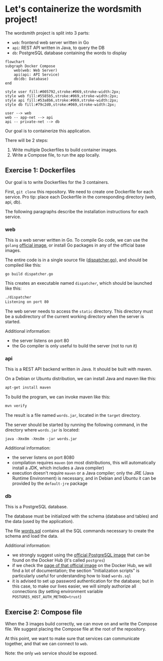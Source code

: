 # Let's containerize the wordsmith project!


The wordsmith project is split into 3 parts:

- `web`: frontend web server written in Go
- `api`: REST API written in Java, to query the DB
- `db`: PostgreSQL database containing the words to display

```mermaid
flowchart 
subgraph Docker Compose
    web(web: Web Server)
    api(api: API Service)
    db(db: Database)
end

style user fill:#005792,stroke:#069,stroke-width:2px;
style web fill:#5585b5,stroke:#069,stroke-width:2px;
style api fill:#53a8b6,stroke:#069,stroke-width:2px;
style db fill:#79c2d0,stroke:#069,stroke-width:2px;

user --> web
web -- app-net --> api
api -- private-net --> db
```

Our goal is to containerize this application.

There will be 2 steps:

1. Write multiple Dockerfiles to build container images.
2. Write a Compose file, to run the app locally.


## Exercise 1: Dockerfiles

Our goal is to write Dockerfiles for the 3 containers.

First, `git clone` this repository. We need to create one
Dockerfile for each service. Pro tip: place each Dockerfile
in the corresponding directory (web, api, db).

The following paragraphs describe the installation instructions
for each service.


### web

This is a web server written in Go. To compile Go code, we can
use the `golang` [official image](https://hub.docker.com/_/golang), or install Go packages in
any of the official base images.

The entire code is in a single
source file ([dispatcher.go](web/dispatcher.go)), and should be compiled like this:

```
go build dispatcher.go
```

This creates an executable named `dispatcher`, which should be
launched like this:

```bash
./dispatcher
Listening on port 80
```

The web server needs to access the `static` directory. This directory
must be a subdirectory of the current working directory when the server is started.

Additional information:

- the server listens on port 80
- the Go compiler is only useful to build the server (not to run it)


### api

This is a REST API backend written in Java. It should be built with maven.

On a Debian or Ubuntu distribution, we can install Java and maven like this:

```bash
apt-get install maven
```

To build the program, we can invoke maven like this:

```bash
mvn verify
```

The result is a file named `words.jar`, located in the `target` directory.

The server should be started by running the following command,
in the directory where `words.jar` is located:

```
java -Xmx8m -Xms8m -jar words.jar
```

Additional information:

- the server listens on port 8080
- compilation requires `maven` (on most distributions, this will automatically install a JDK, which includes a Java compiler)
- execution doesn't require `maven` or a Java compiler; only the JRE (Java Runtime Environment) is necessary, and in Debian and Ubuntu it can be provided by the `default-jre` package


### db

This is a PostgreSQL database.

The database must be initialized with the schema (database and tables)
and the data (used by the application).

The file [words.sql](db/words.sql) contains all the SQL commands necessary to create
the schema and load the data.

Additional information:

- we strongly suggest using the [official PostgreSQL image](https://hub.docker.com/_/postgres) that can
  be found on the Docker Hub (it's called `postgres`)
- if we check the [page of that official image](https://hub.docker.com/_/postgres) on the Docker Hub, we
  will find a lot of documentation; the section "Initialization scripts" is particularly useful for understanding how to load `words.sql`
- it is advised to set up password authentication for the database; but in this case, to make our lives easier, we will simply authorize all connections (by setting environment variable `POSTGRES_HOST_AUTH_METHOD=trust`)

## Exercise 2: Compose file

When the 3 images build correctly, we can move on and write the Compose
file. We suggest placing the Compose file at the root of the repository.

At this point, we want to make sure that services can communicate
together, and that we can connect to `web`.

Note: the only `web` service should be exposed.
